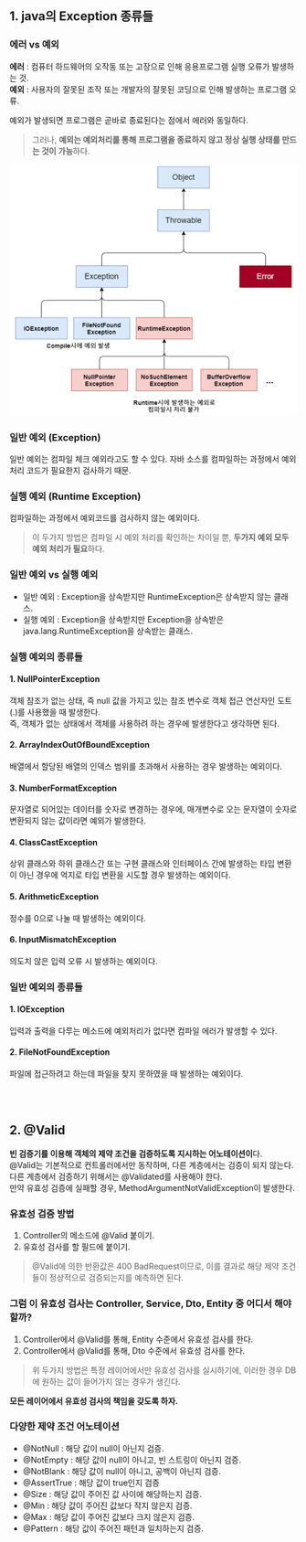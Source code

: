 ## 1. java의 Exception 종류들

### 에러 vs 예외

**에러** : 컴퓨터 하드웨어의 오작동 또는 고장으로 인해 응용프로그램 실행 오류가 발생하는 것.<br>
**예외** : 사용자의 잘못된 조작 또는 개발자의 잘못된 코딩으로 인해 발생하는 프로그램 오류.

예외가 발생되면 프로그램은 곧바로 종료된다는 점에서 에러와 동일하다.<br>
>그러나, **예외는 예외처리를 통해 프로그램을 종료하지 않고 정상 실행 상태를 만드는 것이 가능**하다.

![img_1.png](img_1.png)

### 일반 예외 (Exception)

일반 예외는 컴파일 체크 예외라고도 할 수 있다.
자바 소스를 컴파일하는 과정에서 예외 처리 코드가 필요한지 검사하기 때문.

### 실행 예외 (Runtime Exception)

컴파일하는 과정에서 예외코드를 검사하지 않는 예외이다.

> 이 두가지 방법은 컴파일 시 예외 처리를 확인하는 차이일 뿐, **두가지 예외 모두 예외 처리가 필요**하다.

### 일반 예외 vs 실행 예외

- 일반 예외 : Exception을 상속받지만 RuntimeException은 상속받지 않는 클래스.
- 실행 예외 : Exception을 상속받지만 Exception을 상속받은 java.lang.RuntimeException을 상속받는 클래스.

### 실행 예외의 종류들

#### 1. NullPointerException
객체 참조가 없는 상태, 즉 null 값을 가지고 있는 참조 변수로 객체 접근 연산자인 도트(.)를 사용했을 때 발생한다.<br>
즉, 객체가 없는 상태에서 객체를 사용하려 하는 경우에 발생한다고 생각하면 된다.

#### 2. ArrayIndexOutOfBoundException
배열에서 할당된 배열의 인덱스 범위를 초과해서 사용하는 경우 발생하는 예외이다.

#### 3. NumberFormatException
문자열로 되어있는 데이터를 숫자로 변경하는 경우에, 매개변수로 오는 문자열이 숫자로 변환되지 않는 값이라면 예외가 발생한다.

#### 4. ClassCastException
상위 클래스와 하위 클래스간 또는 구현 클래스와 인터페이스 간에 발생하는 타입 변환이 아닌 경우에 억지로 타입 변환을 시도할 경우 발생하는 예외이다.

#### 5. ArithmeticException
정수를 0으로 나눌 때 발생하는 예외이다.

#### 6. InputMismatchException
의도치 않은 입력 오류 시 발생하는 예외이다.

### 일반 예외의 종류들

#### 1. IOException
입력과 출력을 다루는 메소드에 예외처리가 없다면 컴파일 에러가 발생할 수 있다.

#### 2. FileNotFoundException
파일에 접근하려고 하는데 파일을 찾지 못하였을 때 발생하는 예외이다.

<br>
<br>

## 2. @Valid

**빈 검증기를 이용해 객체의 제약 조건을 검증하도록 지시하는 어노테이션이**다.<br>
@Valid는 기본적으로 컨트롤러에서만 동작하며, 다른 계층에서는 검증이 되지 않는다.<br>
다른 계층에서 검증하기 위해서는 @Validated를 사용해야 한다.<br>
만약 유효성 검증에 실패할 경우, MethodArgumentNotValidException이 발생한다.

### 유효성 검증 방법

1. Controller의 메소드에 @Valid 붙이기.
2. 유효성 검사를 할 필드에 붙이기.

> @Valid에 의한 반환값은 400 BadRequest이므로, 이를 결과로 해당 제약 조건들이 정상적으로 검증되는지를 예측하면 된다.

### 그럼 이 유효성 검사는 Controller, Service, Dto, Entity 중 어디서 해야할까?

1. Controller에서 @Valid를 통해, Entity 수준에서 유효성 검사를 한다.
2. Controller에서 @Valid를 통해, Dto 수준에서 유효성 검사를 한다.

> 위 두가지 방법은 특정 레이어에서만 유효성 검사를 실시하기에, 이러한 경우 DB에 원하는 값이 들어가지 않는 경우가 생긴다.

**모든 레이어에서 유효성 검사의 책임을 갖도록 하자.**

### 다양한 제약 조건 어노테이션

- @NotNull : 해당 값이 null이 아닌지 검증.
- @NotEmpty : 해당 값이 null이 아니고, 빈 스트링이 아닌지 검증.
- @NotBlank : 해당 값이 null이 아니고, 공백이 아닌지 검증.
- @AssertTrue : 해당 값이 true인지 검증
- @Size : 해당 값이 주어진 값 사이에 해당하는지 검증.
- @Min : 해당 값이 주어진 값보다 작지 않은지 검증.
- @Max : 해당 값이 주어진 값보다 크지 않은지 검증.
- @Pattern : 해당 값이 주어진 패턴과 일치하는지 검증.


